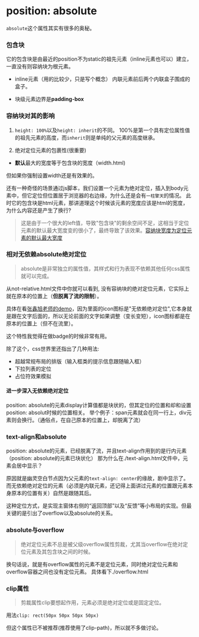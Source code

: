 # position: absolute

`absolute`这个属性其实有很多的奥秘。

### 包含块

它的包含块是由最近的position不为static的祖先元素（inline元素也可以）建立，一直没有则容纳块为根元素。

* inline元素（用的比较少，只是写个概念）
内联元素前后两个内联盒子围成的盒子。

* 块级元素边界是**padding-box**

### 容纳块对其的影响

1. `height: 100%`以及`height: inherit`的不同。
100%是第一个具有定位属性值的祖先元素的高度，而`inherit`则是单纯的父元素的高度继承。

2. 绝对定位元素的包裹性(很重要)

* **默认**最大的宽度等于包含块的宽度（width.html)

但如果你强制设置width还是有效果的。

还有一种奇怪的场景通过js脚本，我们设置一个元素为绝对定位，插入到body元素中，但它定位但位置居于浏览器的右边缘，为什么还是会有`一柱擎天`的情况。
此时它的包含块是html元素，那讲道理这个时候该元素的宽度应该是html的宽度，为什么内容还是产生了换行?
> 这是由于一个很大的left值，导致"包含块"的剩余空间不足，这相当于定位元素的默认最大宽度变的很小了，最终导致了该效果。[容纳块宽度为定位元素的默认最大宽度](https://demo.cssworld.cn/6/5-2.php)


### 相对无依赖absolute绝对定位

> absolute是非常独立的属性值，其样式和行为表现不依赖其他任何css属性就可以完成。

从not-relative.html文件中你就可以看到, 没有容纳块的绝对定位元素，它实际上就在原本的位置上（**但脱离了流的限制**）。

具体在看[张鑫旭老师的demo](https://demo.cssworld.cn/6/5-5.php)，因为里面的icon图标是"无依赖绝对定位",它本身就是跟在文字后面的，所以无论前面的文字如果调整（变长变短），icon图标都是在原本的位置上（但不在流里）。

这个特性我觉得在做badge的时候非常有用。

除了这个，css世界里还指出了几种用法:
* 超越常规布局的排版（输入框类的提示信息跟随输入框）
* 下拉列表的定位
* 占位符效果模拟

#### 进一步深入无依赖绝对定位

position: absolute的元素display计算值都是块状的，但其定位的位置和却和设置position: absolut时候的位置相关。
举个例子：span元素就会在同一行上，div元素则会换行。（通俗点，在自己原本的位置上，却脱离了流）


### text-align和absolute

position: absolute的元素，已经脱离了流，并且text-align作用到的是行内元素（position: absolute的元素已块状化）
那为什么在./text-align.html文件中，元素会居中显示？

原因就是幽灵空白节点因为父元素的`text-align: center`的缘故，剧中显示了。而无依赖绝对定位的元素（必须是内联元素，还记得上面讲过元素的位置跟元素本身原本的位置有关）自然是跟随其后。

这种定位方式，是实现主窗体右侧的“返回顶部”以及“反馈”等小布局的实现。但最关键的是引出了overflow以及absolute的关系。

### absolute与overflow

> 绝对定位元素不总是被父级overflow属性剪裁，尤其当overflow在绝对定位元素及其包含块之间的时候。

换句话说，就是有overflow属性的元素不是定位元素，同时绝对定位元素和overflow容器之间也没有定位元素。
具体看下./overflow.html

### clip属性

> 剪裁属性clip要想起作用，元素必须是绝对定位或是固定定位。

用法`clip: rect(50px 50px 50px 50px)`

但这个属性已不被推荐(推荐使用了clip-path)，所以就不多做讨论。